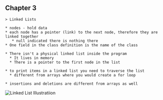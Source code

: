 ## Chapter 3

```
> Linked Lists 

* nodes - hold data 
* each node has a pointer (link) to the next node, therefore they are linked together
   * null indicated there is nothing there
* One field in the class definition is the name of the class 

* There isn't a physical linked list inside the program
  * It lives in memory
  * There is a pointer to the first node in the list 
  
* to print items in a linked list you need to traverse the list
  * different from arrays where you would create a for loop

* insertions and deletions are different from arrays as well
```



![Linked List Illustratiion](https://github.com/RamziCarter/DataStructures1/blob/61c685378adee538a59a3126ee134924fdaf4d63/LinkedListIllustaration.png)
